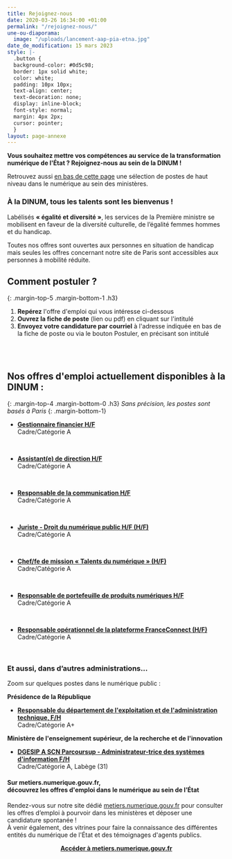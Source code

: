 ```yaml
---
title: Rejoignez-nous
date: 2020-03-26 16:34:00 +01:00
permalink: "/rejoignez-nous/"
une-ou-diaporama:
  image: "/uploads/lancement-aap-pia-etna.jpg"
date_de_modification: 15 mars 2023
style: |-
  .button {
  background-color: #0d5c98;
  border: 1px solid white;
  color: white;
  padding: 10px 10px;
  text-align: center;
  text-decoration: none;
  display: inline-block;
  font-style: normal;
  margin: 4px 2px;
  cursor: pointer;
  }
layout: page-annexe
---
```


**Vous souhaitez mettre vos compétences au service de la transformation numérique de l'État ? Rejoignez-nous au sein de la DINUM !**

Retrouvez aussi [en bas de cette page](#offresministeres) une sélection de postes de haut niveau dans le numérique au sein des ministères.
<br>
<div class="encadre noir">
<h3 id="tous-talents-bienvenue">À la DINUM, tous les talents sont les bienvenus !</h3>
<p class="margin-bottom-1">Labélisés <b>« égalité et diversité »</b>, les services de la Première ministre se mobilisent en faveur de la diversité culturelle, de l’égalité femmes hommes et du handicap.

Toutes nos offres sont ouvertes aux personnes en situation de handicap mais seules les offres concernant notre site de Paris sont accessibles aux personnes à mobilité réduite. 
</p></div>

## Comment postuler ?
{: .margin-top-5 .margin-bottom-1 .h3}
1. **Repérez** l'offre d'emploi qui vous intéresse ci-dessous
2. **Ouvrez la fiche de poste** (lien ou pdf) en cliquant sur l'intitulé
3. **Envoyez votre candidature par courriel** à l'adresse indiquée en bas de la fiche de poste ou via le bouton Postuler, en précisant son intitulé
<br>
<br>

## Nos offres d'emploi actuellement disponibles à la DINUM : 
{: .margin-top-4 .margin-bottom-0 .h3}
*Sans précision, les postes sont basés à Paris*
{: .margin-bottom-1}

* **[Gestionnaire financier H/F](https://place-emploi-public.gouv.fr/offre-emploi/gestionnaire-financier-hf-reference-2023-1105351/ "Gestionnaire financier H/F - Lien externe")**
<br>Cadre/Catégorie A
<br>

* **[Assistant(e) de direction H/F](https://place-emploi-public.gouv.fr/offre-emploi/assistante-de-direction-hf-reference-2023-1109809/ "Assistant(e) de direction H/F - Lien externe")**
<br>Cadre/Catégorie A
<br>

* **[Responsable de la communication H/F](https://place-emploi-public.gouv.fr/offre-emploi/responsable-de-la-communication-hf-reference-2023-1139200/ "Responsable de la communication H/F - Lien externe")**
<br>Cadre/Catégorie A
<br>

* **[Juriste - Droit du numérique public H/F (H/F)](https://place-emploi-public.gouv.fr/offre-emploi/juriste---droit-du-numerique-public-hf-reference-2023-1154689/ "Chef/fe de mission « Juriste - Droit du numérique public H/F - Lien externe")**
<br>Cadre/Catégorie A
<br>

* **[Chef/fe de mission « Talents du numérique » (H/F)](https://place-emploi-public.gouv.fr/offre-emploi/cheffe-de-mission--talents-du-numerique--hf-reference-2023-1122793/ "Chef/fe de mission « Talents du numérique » (H/F) - Lien externe")**
<br>Cadre/Catégorie A
<br>

* **[Responsable de portefeuille de produits numériques H/F](https://place-emploi-public.gouv.fr/offre-emploi/responsable-de-portefeuille-de-produits-numeriques-hf-reference-2023-1156684/ "Responsable de portefeuille de produits numériques H/F - Lien externe")**
<br>Cadre/Catégorie A
<br>

* **[Responsable opérationnel de la plateforme FranceConnect (H/F)](https://place-emploi-public.gouv.fr/offre-emploi/responsable-operationnel-de-la-plateforme-franceconnect-hf-reference-2023-1131152/ "Responsable opérationnel de la plateforme FranceConnect (H/F) - Lien externe")**
<br>Cadre/Catégorie A
<br>

<div class="encadre noir"><h3 id="et-aussi-dans-dautres-administrations">Et aussi, dans d’autres administrations…<a id="offresministeres"></a></h3>
<p class="margin-bottom-1">Zoom sur quelques postes dans le numérique public&nbsp;:</p> 
<p><strong> Présidence de la République</strong></p>
<ul><li class="margin-bottom-1"><strong><a href="https://place-emploi-public.gouv.fr/offre-emploi/responsable-du-departement-de-l-exploitation-et-de-l-administration-technique--reference-2022-1024634/" title="Responsable du département de l'exploitation et de l'administration technique - Lien externe">Responsable du département de l'exploitation et de l'administration technique, F/H</a></strong><br>Cadre/Catégorie A+</li></ul>
<p><strong> Ministère de l'enseignement supérieur, de la recherche et de l'innovation </strong></p> 
<ul><li class="margin-bottom-1"><strong><a href="https://place-emploi-public.gouv.fr/offre-emploi/dgesip-a-scn-parcoursup---administrateur-trice-des-systemes-d-information-reference-2022-861851/" title="DGESIP A SCN Parcoursup - Administrateur-trice des systèmes d'information F/H - Lien externe">DGESIP A SCN Parcoursup - Administrateur-trice des systèmes d'information F/H</a></strong><br>Cadre/Catégorie A, Labège (31)</li></ul></div>

<div class="noir encadre"><h4>Sur metiers.numerique.gouv.fr, <br>découvrez les offres d'emploi dans le numérique au sein de l’État</h4> <p>Rendez-vous sur notre site dédié <a href="https://metiers.numerique.gouv.fr"> metiers.numerique.gouv.fr</a> pour consulter les offres d’emploi à pourvoir dans les ministères et déposer une candidature spontanée&nbsp;! <br>À venir également, des vitrines pour faire la connaissance des différentes entités du numérique de l'État et des témoignages d'agents publics. </p> 
<div style="margin-bottom: 20px; margin-top: 10px;" align="center"><a href="https://metiers.numerique.gouv.fr" class="button" alt="Accéder à metiers.numerique.gouv.fr - Lien externe"><b>Accéder à metiers.numerique.gouv.fr</b></a> </div></div>

<!-- <div class="encadre noir"> <figure class="image-left" style="width: 40%;"><a href="/agenda/forum-emploi-numerique-etat-2022/" title="Inscrivez-vous au Forum de l'emploi numérique de l’État"><img src="/uploads/FENE2022_visuel-Instagram_PARIS.jpg" alt="image d'illustration"></a></figure><h3>Professionnel/les du numérique&nbsp;: l’État recrute&nbsp;!</h3>  <p>Vous êtes développeur/euse, chef/fe de projet numérique, ingénieur/e, architecte SI, technicien/ne support...&nbsp;? Venez créer le service public de demain&nbsp;! <br>Plus de 300 postes dans de nombreux métiers vous attendent au <b>Forum de l'emploi numérique de l’État, le 15 décembre 2022 à Paris (16e)</b>. <br><a href="/agenda/forum-emploi-numerique-etat-2022/">> Inscrivez-vous</a></p> <br> </div> 
-->